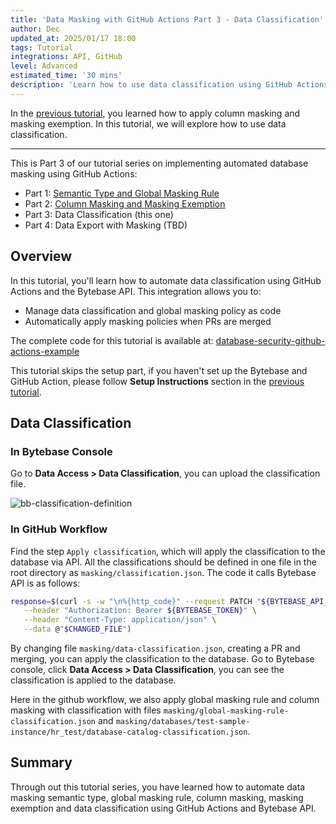 ```yaml
---
title: 'Data Masking with GitHub Actions Part 3 - Data Classification'
author: Dec
updated_at: 2025/01/17 18:00
tags: Tutorial
integrations: API, GitHub
level: Advanced
estimated_time: '30 mins'
description: 'Learn how to use data classification using GitHub Actions and Bytebase API'
---
```


<IncludeBlock url="/docs/share/tutorials/api-preface"></IncludeBlock>

In the [previous tutorial](/docs/tutorials/github-action-data-masking-part2), you learned how to apply column masking and masking exemption. In this tutorial, we will explore how to use data classification.

---

This is Part 3 of our tutorial series on implementing automated database masking using GitHub Actions:

- Part 1: [Semantic Type and Global Masking Rule](/docs/tutorials/github-action-data-masking-part1)
- Part 2: [Column Masking and Masking Exemption](/docs/tutorials/github-action-data-masking-part2)
- Part 3: Data Classification (this one)
- Part 4: Data Export with Masking (TBD)

## Overview

In this tutorial, you'll learn how to automate data classification using GitHub Actions and the Bytebase API. This integration allows you to:

- Manage data classification and global masking policy as code
- Automatically apply masking policies when PRs are merged

<HintBlock type="info">

The complete code for this tutorial is available at: [database-security-github-actions-example](https://github.com/bytebase/database-security-github-actions-example)

</HintBlock>

This tutorial skips the setup part, if you haven't set up the Bytebase and GitHub Action, please follow **Setup Instructions** section in the [previous tutorial](/docs/tutorials/github-action-data-masking-part1).

## Data Classification

### In Bytebase Console

Go to **Data Access > Data Classification**, you can upload the classification file. 

![bb-classification-definition](/content/docs/tutorials/github-action-data-masking-part3/bb-classification-definition.webp)

### In GitHub Workflow

Find the step `Apply classification`, which will apply the classification to the database via API. All the classifications should be defined in one file in the root directory as `masking/classification.json`. The code it calls Bytebase API is as follows:

```bash
response=$(curl -s -w "\n%{http_code}" --request PATCH "${BYTEBASE_API_URL}/settings/bb.workspace.classification" \
   --header "Authorization: Bearer ${BYTEBASE_TOKEN}" \
   --header "Content-Type: application/json" \
   --data @"$CHANGED_FILE")
```

By changing file `masking/data-classification.json`, creating a PR and merging, you can apply the classification to the database. Go to Bytebase console, click **Data Access > Data Classification**, you can see the classification is applied to the database.

Here in the github workflow, we also apply global masking rule and column masking with classification with files `masking/global-masking-rule-classification.json` and `masking/databases/test-sample-instance/hr_test/database-catalog-classification.json`.

## Summary

Through out this tutorial series, you have learned how to automate data masking semantic type, global masking rule, column masking, masking exemption and data classification using GitHub Actions and Bytebase API.
